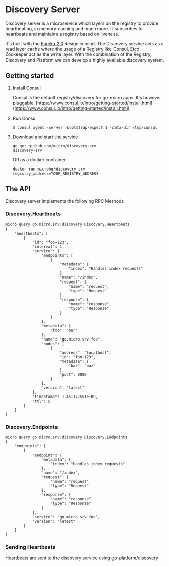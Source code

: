 # Discovery Server

Discovery server is a microservice which layers on the registry to provide heartbeating, in memory caching and much more. 
It subscribes to heartbeats and maintains a registry based on liveness.

It's built with the [Eureka 2.0](https://github.com/Netflix/eureka/wiki/Eureka-2.0-Architecture-Overview) design in mind. 
The Discovery service acts as a read layer cache where the usage of a Registry like Consul, Etcd, Zookeeper act as the 
write layer. With the combination of the Registry, Discovery and Platform we can develop a highly available discovery 
system.


## Getting started

1. Install Consul

	Consul is the default registry/discovery for go-micro apps. It's however pluggable.
	[https://www.consul.io/intro/getting-started/install.html](https://www.consul.io/intro/getting-started/install.html)

2. Run Consul
	```
	$ consul agent -server -bootstrap-expect 1 -data-dir /tmp/consul
	```

3. Download and start the service

	```shell
	go get github.com/micro/discovery-srv
	discovery-srv
	```

	OR as a docker container

	```shell
	docker run microhq/discovery-srv --registry_address=YOUR_REGISTRY_ADDRESS
	```

## The API
Discovery server implements the following RPC Methods

### Discovery.Heartbeats
```shell
micro query go.micro.srv.discovery Discovery.Heartbeats
{
	"heartbeats": [
		{
			"id": "foo-123",
			"interval": 1,
			"service": {
				"endpoints": [
					{
						"metadata": {
							"index": "Handles index requests"
						},
						"name": "/index",
						"request": {
							"name": "request",
							"type": "Request"
						},
						"response": {
							"name": "response",
							"type": "Response"
						}
					}
				],
				"metadata": {
					"foo": "bar"
				},
				"name": "go.micro.srv.foo",
				"nodes": [
					{
						"address": "localhost",
						"id": "foo-123",
						"metadata": {
							"bar": "baz"
						},
						"port": 8080
					}
				],
				"version": "latest"
			},
			"timestamp": 1.451177551e+09,
			"ttl": 5
		}
	]
}
```

### Discovery.Endpoints

```shell
micro query go.micro.srv.discovery Discovery.Endpoints
{
	"endpoints": [
		{
			"endpoint": {
				"metadata": {
					"index": "Handles index requests"
				},
				"name": "/index",
				"request": {
					"name": "request",
					"type": "Request"
				},
				"response": {
					"name": "response",
					"type": "Response"
				}
			},
			"service": "go.micro.srv.foo",
			"version": "latest"
		}
	]
}
```

### Sending Heartbeats

Heartbeats are sent to the discovery service using [go-platform/discovery](https://github.com/micro/go-platform/tree/master/discovery)

